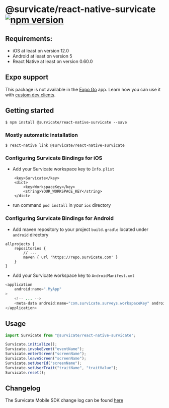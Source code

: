 # @survicate/react-native-survicate [![npm version](https://badge.fury.io/js/%40survicate%2Freact-native-survicate.svg)](https://badge.fury.io/js/%40survicate%2Freact-native-survicate)

## Requirements:

- iOS at least on version 12.0
- Android at least on version 5
- React Native at least on version 0.60.0

## Expo support

This package is not available in the [Expo Go](https://expo.io/client) app. Learn how you can use it with [custom dev clients](/plugin/install.md).

## Getting started

`$ npm install @survicate/react-native-survicate --save`

### Mostly automatic installation

`$ react-native link @survicate/react-native-survicate`

### Configuring Survicate Bindings for iOS

- Add your Survicate workspace key to `Info.plist`

```
	<key>Survicate</key>
	<dict>
		<key>WorkspaceKey</key>
		<string>YOUR_WORKSPACE_KEY</string>
	</dict>
```

- run command `pod install` in your `ios` directory

### Configuring Survicate Bindings for Android

- Add maven repository to your project `build.gradle` located under `android` directory

```
allprojects {
    repositories {
        // ...
        maven { url 'https://repo.survicate.com' }
    }
}
```

- Add your Survicate workspace key to `AndroidManifest.xml`

```java
<application
    android:name=".MyApp"
>
    <!-- ... -->
    <meta-data android:name="com.survicate.surveys.workspaceKey" android:value="YOUR_WORKSPACE_KEY"/>
</application>
```

## Usage

```javascript
import Survicate from "@survicate/react-native-survicate";

Survicate.initialize();
Survicate.invokeEvent("eventName");
Survicate.enterScreen("screenName");
Survicate.leaveScreen("screenName");
Survicate.setUserId("screenName");
Survicate.setUserTrait("traitName", "traitValue");
Survicate.reset();
```

## Changelog

The Survicate Mobile SDK change log can be found [here](https://developers.survicate.com/mobile-sdk/react-native/#changelog)
